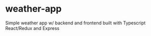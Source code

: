 # weather-app
Simple weather app w/ backend and frontend built with Typescript React/Redux and Express
